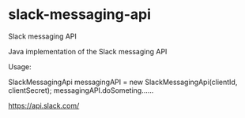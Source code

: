 # slack-messaging-api
Slack messaging API

Java implementation of the Slack messaging API

Usage:

SlackMessagingApi messagingAPI = new SlackMessagingApi(clientId, clientSecret);
messagingAPI.doSometing......

https://api.slack.com/
